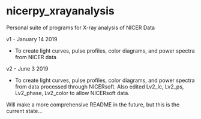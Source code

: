 # nicerpy_xrayanalysis
Personal suite of programs for X-ray analysis of NICER Data 

v1 - January 14 2019 

- To create light curves, pulse profiles, color diagrams, and power spectra from NICER data

v2 - June 3 2019 

- To create light curves, pulse profiles, color diagrams, and power spectra from data processed through NICERsoft. Also edited Lv2_lc, Lv2_ps, Lv2_phase, Lv2_color to allow NICERsoft data.

Will make a more comprehensive README in the future, but this is the current state...
